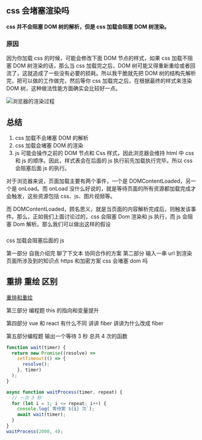 ## css 会堵塞渲染吗

**css 并不会阻塞 DOM 树的解析，但是 css 加载会阻塞 DOM 树渲染。**

### 原因

因为你加载 css 的时候，可能会修改下面 DOM 节点的样式，如果 css 加载不阻塞 DOM 树渲染的话，那么当 css 加载完之后，DOM 树可能又得重新重绘或者回流了，这就造成了一些没有必要的损耗。所以我干脆就先把 DOM 树的结构先解析完，把可以做的工作做完，然后等你 css 加载完之后，在根据最终的样式来渲染 DOM 树，这种做法性能方面确实会比较好一点。

![浏览器的渲染过程](2022-09-03-21-00-47.png)

## 总结

1. css 加载不会堵塞 DOM 的解析
2. css 加载会堵塞 DOM 的渲染
3. js 可能会操作之前的 DOM 节点和 Css 样式，因此浏览器会维持 html 中 css 和 js 的顺序。因此，样式表会在后面的 js 执行前先加载执行完毕。所以 css 会阻塞后面 js 的执行。

对于浏览器来说，页面加载主要有两个事件，一个是 DOMContentLoaded，另一个是 onLoad。而 onLoad 没什么好说的，就是等待页面的所有资源都加载完成才会触发，这些资源包括 css、js、图片视频等。

而 DOMContentLoaded，顾名思义，就是当页面的内容解析完成后，则触发该事件。那么，正如我们上面讨论过的，css 会阻塞 Dom 渲染和 js 执行，而 js 会阻塞 Dom 解析。那么我们可以做出这样的假设

###

css 加载会阻塞后面的 js

第一部分 自我介绍完 聊了下文本 协同合作的方案
第二部分 输入一串 url 到渲染页面所涉及到的知识点 https 和加密方案 css 会堵塞 dom 吗

## 重排 重绘 区别

[重排和重绘](../../杂文/重绘和重排.md)

第三部分 编程题 this 的指向和变量提升

第四部分 vue 和 react 有什么不同 讲讲 fiber 讲讲为什么改成 fiber

第五部分编程题 输出一个等待 3 秒 总共 4 次的函数

```js
function wait(timer) {
  return new Promise((resolve) =>
    setTimeout(() => {
      resolve();
    }, timer)
  );
}

async function waitProcess(timer, repeat) {
  // 一次 3 秒
  for (let i = 1; i <= repeat; i++) {
    console.log(`等待第 ${i} 次`);
    await wait(timer);
  }
}
waitProcess(2000, 4);
```
